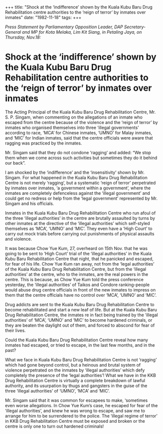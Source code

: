 +++ 
title: "Shock at the ‘indifference’ shown by the Kuala Kubu Baru Drug Rehabilitation centre authorities to the ‘reign of terror’ by inmates over inmates"
date: "1982-11-18"
tags:
+++

_Press Statement by Parliamentary Opposition Leader, DAP Secretary-General and MP for Kota Melaka, Lim Kit Siang, in Petaling Jaya, on Thursday, Nov.18:_

# Shock at the ‘indifference’ shown by the Kuala Kubu Baru Drug Rehabilitation centre authorities to the ‘reign of terror’ by inmates over inmates

The Acting Principal of the Kuala Kubu Baru Drug Rehabilitation Centre, Mr. S. P. Singam, when commenting on the allegations of an inmate who escaped from the centre because of the violence and the ‘reign of terror’ by inmates who organised themselves into three ‘illegal governments’ according to race, ‘MCA’ for Chinese inmates, ‘UMNO’ for Malay inmates, and ‘MIC’ for Indian inmates, said that the centre officials were aware that ragging was practiced by the inmates. </u>

Mr. Singam said that they do not condone ‘ragging’ and added: “We stop them when we come across such activities but sometimes they do it behind our back”.

I am shocked by the ‘indifference’ and the ‘insensitivity’ shown by Mr. Singam. For what happened in the Kuala Kubu Baru Drug Rehabilitation Centre is not merely ‘ragging’, but a systematic ‘reign of terror’ perpetrated by inmates over inmates, ‘a government within a government’, where the inmates are completely defenceless against the ‘illegal government’ and could get no redress or help from the ‘legal government’ represented by Mr. Singam and his officials. 

Inmates in the Kuala Kubu Baru Drug Rehabilitation Centre who run afoul of the three ‘illegal authorities’ in the centre are brutally assaulted by turns by other inmates at the directive of the ‘illegal authorities’ which self-styled themselves as ‘MCA’, ‘UMNO’ and ‘MIC’. They even have a ‘High Court’ to carry out mock trials before carrying out punishments of physical assaults and violence. 

It was because Chow Yue Kum, 27, overheard on 15th Nov. that he was going to be sent to ‘High Court’ trial of the ‘illegal authorities’ in the Kuala Kubu Baru Rehabilitation Centre that night, that he panicked and escaped, for fear of his life. Chow Yue Kum ran away, not from the ‘legal authorities’ of the Kuala Kubu Baru  Drug Rehabilitation Centre, but from the ‘illegal authorities’ at the centre, who to the inmates, are the real powers in the centre. This is because, as Chow Yue Kum told the press conference yesterday, the ‘illegal authorities’ of Taikos and Condore ranking-people would abuse drug centre officials in front of the new inmates to impress on them that the centre officials have no control over ‘MCA’, ‘UMNO’ and ‘MIC’.

Drug addicts are sent to the Kuala Kubu Baru Drug Rehabilitation Centre to become rehabilitated and start a new leaf of life. But at the Kuala Kubu Baru Drug Rehabilitation Centre, the inmates re in fact being trained by the ‘illegal authorities’ of ‘MCA’, ‘UMNO’ and ‘MIC’ to become hardened criminals, or they are beaten the daylight out of them, and forced to abscond for fear of their lives. 

Could the Kuala Kubu Baru Drug Rehabilitation Centre reveal how many inmates had escaped, or tried to escape, in the last few months, and in the past?

What we face in Kuala Kubu Baru Drug Rehabilitation Centre is not ‘ragging’ which had gone beyond control, but a heinous and brutal system of violence perpetrated on the inmates by ‘illegal authorities’ which defy completely the presence of the ‘legal authorities’! What we have in the KKB Drug Rehabilitation Centre is virtually a complete breakdown of lawful authority, and its usurpation by thugs and gangsters in the guise of the three ‘illegal authorities’ of ‘UMNO’, ‘MCA’ and ‘MIC’.

Mr. Singam said that it was common for escapees to make, ‘sometimes even worse allegations. In Chow Yue Kum’s case, he escaped for fear of the ‘illegal authorities’, and knew he was wrong to escape, and saw me to arrange for him to be surrendered to the police. The ‘illegal regime of terror’ in KKB Drug Rehabilitation Centre must be exposed and broken or the centre is only one to turn out hardened criminals!
 

